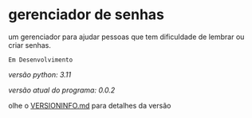 # gerenciador de senhas
um gerenciador para ajudar pessoas que tem dificuldade de lembrar ou criar senhas.

```Em Desenvolvimento```


*versão python: 3.11*

*versão atual do programa: 0.0.2*

olhe o [VERSIONINFO.md](https://github.com/Filipi565/gerenciador-de-senhas/blob/b5446e0146e9c7587370d4eb6ca88cfa163bf4e9/VERSIONINFO.md) para detalhes da versão
